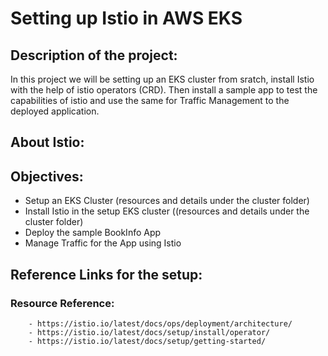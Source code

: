 # Setting up Istio in AWS EKS

## Description of the project:
In this project we will be setting up an EKS cluster from sratch, install Istio with the help of istio operators (CRD). Then install a sample app to test the capabilities of istio and use the same for Traffic Management to the deployed application. 

## About Istio:

## Objectives:

- Setup an EKS Cluster (resources and details under the cluster folder)
- Install Istio in the setup EKS cluster ((resources and details under the cluster folder)
- Deploy the sample BookInfo App
- Manage Traffic for the App using Istio

## Reference Links for the setup: 

### Resource Reference:

        - https://istio.io/latest/docs/ops/deployment/architecture/
        - https://istio.io/latest/docs/setup/install/operator/
		- https://istio.io/latest/docs/setup/getting-started/

		




